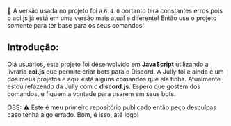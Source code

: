 🚨 A versão usada no projeto foi a `6.4.0` portanto terá constantes erros pois o aoi.js já está em uma versão mais atual e diferente! Então use o projeto somente para ter base para os seus comandos!

## Introdução: 

Olá usuários, este projeto foi desenvolvido em __JavaScript__ utilizando a livraria __aoi.js__ que permite criar bots para o Discord. A Jully foi e ainda é um dos meus projetos e aqui está alguns comandos que ela tinha.
Atualmente estou refazendo da Jully com o __discord.js__.
Espero que gostem dos comandos, e fiquem a vontade para usarem em seus bots.


OBS:
⚠️ Este é meu primeiro repositório publicado então peço desculpas caso tenha algo errado. Bom, é isso, até logo!



